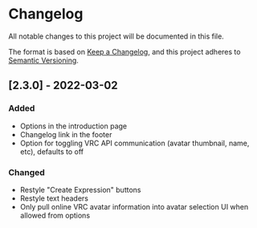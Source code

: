 # Changelog
All notable changes to this project will be documented in this file.

The format is based on [Keep a Changelog](https://keepachangelog.com/en/1.0.0/),
and this project adheres to [Semantic Versioning](https://semver.org/spec/v2.0.0.html).

## [2.3.0] - 2022-03-02
### Added
- Options in the introduction page
- Changelog link in the footer
- Option for toggling VRC API communication (avatar thumbnail, name, etc), defaults to off

### Changed
- Restyle "Create Expression" buttons
- Restyle text headers
- Only pull online VRC avatar information into avatar selection UI when allowed from options